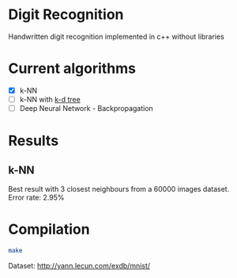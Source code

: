 # Digit Recognition
Handwritten digit recognition implemented in c++ without libraries

# Current algorithms
- [x] k-NN
- [ ] k-NN with [k-d tree](https://en.wikipedia.org/wiki/K-d_tree)
- [ ] Deep Neural Network - Backpropagation

# Results
## k-NN
Best result with 3 closest neighbours from a 60000 images dataset.  
Error rate: 2.95%

# Compilation
```bash
make
```

Dataset: http://yann.lecun.com/exdb/mnist/
